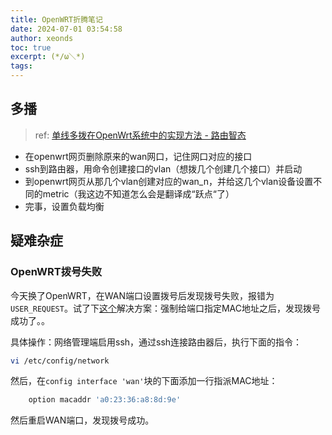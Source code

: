 ```yaml
---
title: OpenWRT折腾笔记
date: 2024-07-01 03:54:58
author: xeonds
toc: true
excerpt: (*/ω＼*)
tags:
---
```


## 多播

> ref: [单线多拨在OpenWrt系统中的实现方法 - 路由智态](https://www.red-yellow.net/%E5%8D%95%E7%BA%BF%E5%A4%9A%E6%8B%A8%E5%9C%A8openwrt%E7%B3%BB%E7%BB%9F%E4%B8%AD%E7%9A%84%E5%AE%9E%E7%8E%B0%E6%96%B9%E6%B3%95.html)

- 在openwrt网页删除原来的wan网口，记住网口对应的接口
- ssh到路由器，用命令创建接口的vlan（想拨几个创建几个接口）并启动
- 到openwrt网页从那几个vlan创建对应的wan_n，并给这几个vlan设备设置不同的metric（我这边不知道怎么会是翻译成“跃点“了）
- 完事，设置负载均衡

## 疑难杂症

### OpenWRT拨号失败

今天换了OpenWRT，在WAN端口设置拨号后发现拨号失败，报错为`USER_REQUEST`。试了下[这个](https://jkboy.com/archives/44971.html)解决方案：强制给端口指定MAC地址之后，发现拨号成功了。。

具体操作：网络管理端启用ssh，通过ssh连接路由器后，执行下面的指令：

```bash
vi /etc/config/network
```

然后，在`config interface 'wan'`块的下面添加一行指派MAC地址：

```bash
    option macaddr 'a0:23:36:a8:8d:9e'
```

然后重启WAN端口，发现拨号成功。
